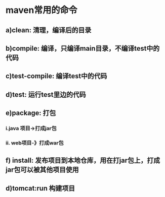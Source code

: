 # maven常用的命令
## a)clean: 清理，编译后的目录
## b)compile:  编译，只编译main目录，不编译test中的代码
## c)test-compile: 编译test中的代码
## d)test:          运行test里边的代码
## e)package:       打包
 ### i.java 项目->打成jar包
 ### ii. web项目-》打成war包
## f) install: 发布项目到本地仓库，用在打jar包上，打成jar包可以被其他项目使用
## d)tomcat:run 构建项目
